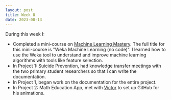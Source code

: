 ```yaml
---
layout: post
title: Week 8
date: 2023-08-13
---
```


During this week I:
* Completed a mini-course on [Machine Learning Mastery](https://machinelearningmastery.com/start-here). The full title for this mini-course is "Weka Machine Learning (no code)". I learned how to use the Weka tool to understand and improve machine learning algorithms with tools like feature selection.
* In Project 1: Suicide Prevention, had knowledge transfer meetings with the two primary student researchers so that I can write the documentation.
* In Project 1, began work on the documentation for the entire project.
* In Project 2: Math Education App, met with [Victor](https://vtumbioloslick.github.io/) to set up GitHub for his animations.